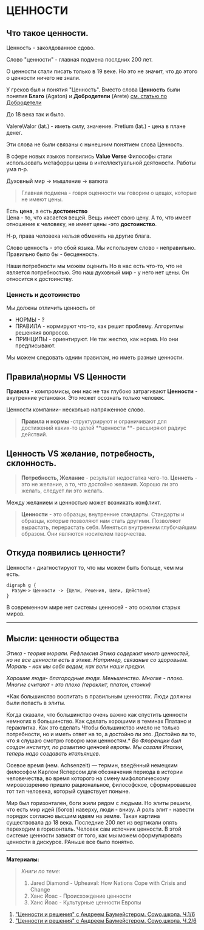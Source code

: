 # ЦЕННОСТИ

## Что такое ценности.
Ценность - заколдованное сдово.

Слово "ценности" - главная подмена послдних 200 лет.

О ценности стали писать только в 19 веке. Но это не значит, что до этого о ценности ничего не знали.

У греков был и понятия "Ценность".
Вместо слова **Ценность** были понятия **Благо**  (Agaton) и **Добродетели** (Arete)
[см. статью по Добродетели](Добродетель.md)

До 18 века так и было.

Valere\Valor (lat.) - иметь силу, значение. 
Pretium (lat.) - цена в плане денег.

Эти слова не были связаны с нынешним понятием слова Ценность.

В сфере новых языков появились **Value Verse**
Философы стали использовать метафорры цены в интеллектуальной деятоности. Работы ума п-р.

Духовный мир -> мышление -> валюта

>Главная подмена - говря оценности мы говорим о цещах, которые не имеют цены.

Есть **цена**, а есть **достоенство**  
Цена - то, что касается вещей. Вещь имеет свою цену.
А то, что имеет отношение к человеку, не имеет цены -это **достоинство**. 

Н-р, права человека нельзя обменять на другие блага. 

Слово ценность - это сбой языка. Мы используем слово - неправильно. Правильно было бы - бесценность.

Наши потребности мы можем оценить
Но в нас есть что-то, что не является потребностью. Это наш духовный мир - у него нет цены. Он относится к достоинству.

### Ценнсть и дсотоинство

Мы должны отличить ценность от 
* НОРМЫ  - ?
* ПРАВИЛА - нормируют что-то, как решит проблему. Алгоритмы решеняия вопросов.
* ПРИНЦИПЫ - ориентируют. Не так жестко, как норма. Но они предписывают.

Мы можем следовать одним правилам, но иметь разные ценности.

## Правила\нормы VS Ценности
**Правила** - компромисы, они нас не так глубоко затрагивают
**Ценности** - внутренние установки. Это может осознать только человек.

Ценности компании- несколько напряженное слово.

>**Правила и нормы** -структурируют и  ограничивают для достижений каких-то целей
**ценности **- расширяют радиус действий.


## Ценность VS  желание, потребность, склонность.

>**Потребность, Желание** - результат недостатка чего-то. 
**Ценнсть** - это не желание, а то, что достойно желания. Хорошо ли это желать, следует ли это желать.

Между желанием и ценностью может возникать конфликт.

>**Ценности** - это образцы, внутренние стандарты. 
Стандарты и образцы, которые позволяют нам стать другими. Позволяют вырастать, перерастать себя. Меняться внутренним глубочайшим образом.  Они являются носителем творчества. 

## Откуда появились ценности?
Ценности - диагностируют то, что мы можем быть больще, чем мы есть.

````graphviz
digraph g {
  Разум-> Ценности -> {Цели, Решения, Цели, Действия}
}
````

В современном мире нет системы ценносей - это осколки старых миров.

------
## Мысли: ценности общества

*Этика - теория морали. Рефлексия 
Этика содержит много ценностей, но не все ценности есть в этике. Например, связаные со здоровьем.
Мораль - как мы себя ведем, как вели наши предки.*

*Хорошие люди- благородные люди. Меньшенство.
Многие - плохо. Многие считают - это плохо (гераклит, платон, стоики)*

*Как большинство воспитать в правильным ценностях.
Люди должны были попасть в элиты. 

Когда сказали, что большинство очень важно 
как спустить ценности немногих в большинство.
Как сделать хорошими в теминах Платано  и гераклитка. Как это сделать
Чтобы большинство имело не только потребности, но и иметь ответ на то, а достойно ли это. 
Достойно ли то, что я слушаю смотрю говорю мои ценностям.*
*Во Флоренции был создан институт, по развитию ценноей европы. Мы созали Италии, теперь надо создавать итальянцев.*

Осевое время (нем. Achsenzeit) — термин, введённый немецким философом Карлом Ясперсом для обозначения периода в истории человечества, во время которого на смену мифологическому мировоззрению пришло рациональное, философское, сформировавшее тот тип человека, который существует поныне.

Мир был горизонтален, боги жили рядом с людьми. 
Но элиты решили, что есть мир идей (богов) наверху, люди - внизу. А роль элит - навести порядок согласно высшим идеям на земле. Такая картина существовала до 18 века. 
Последние 200 лет из вертикали опять переходим в горизонталь. Человек сам источник ценности. 
В этой системе ценности зависят от того, как мы можем сформулировать ценности в дискурсе.
РАньше все было понятно. 


-----
**Материалы:**
> *Книги по теме*:
> 
>1. Jared Diamond - Upheaval: How Nations Cope with Crisis and Change  
>2. Ханс Йоас - Происхождение ценности
>3. Ханс Йоас - Культурные ценности Европы
> 
> >

1. ["Ценности и решения" с Андреем Баумейстером. Cowo.школа. Ч.1/6](https://www.youtube.com/watch?v=qzE3anvWWng)
2. ["Ценности и решения" с Андреем Баумейстером. Cowo.школа. Ч.2/6](https://www.youtube.com/watch?v=K832IgYWrmM)



